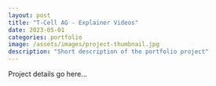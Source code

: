 ```yaml
---
layout: post
title: "T-Cell AG - Explainer Videos"
date: 2023-05-01
categories: portfolio
image: /assets/images/project-thumbnail.jpg
description: "Short description of the portfolio project"
---
```


Project details go here...